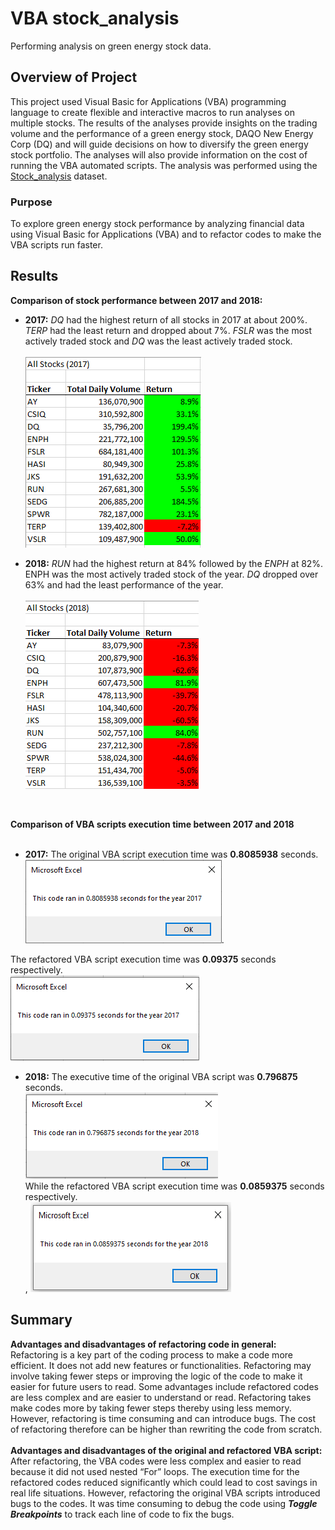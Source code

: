 # VBA stock_analysis
Performing analysis on green energy stock data.

## Overview of Project
This project used Visual Basic for Applications (VBA) programming language to create flexible and interactive macros to run analyses on multiple stocks. The results of the analyses provide insights on the trading volume and the performance of a green energy stock, DAQO New Energy Corp (DQ) and will guide decisions on how to diversify the green energy stock portfolio. The analyses will also provide information on the cost of running the VBA automated scripts. The analysis was performed using the [Stock_analysis](https://github.com/aobasuyi/stock_analysis/blob/main/VBA_Challenge.xlsm) dataset.

### Purpose
To explore green energy stock performance by analyzing financial data using Visual Basic for Applications (VBA) and to refactor codes to make the VBA scripts run faster.

## Results

**Comparison of stock performance between 2017 and 2018:**<br />
- **2017:** *DQ* had the highest return of all stocks in 2017 at about 200%. *TERP* had the least return and dropped about 7%. *FSLR* was the most actively traded stock and *DQ* was the least actively traded stock.<br /><br /> *![VBA_Challenge 2017](Module%202_Resources/VBA_Challenge_All%20Stocks_2017.png)*<br />

- **2018:** *RUN* had the highest return at 84% followed by the *ENPH* at 82%. ENPH was the most actively traded stock of the year. *DQ* dropped over 63% and had the least performance of the year. <br /><br />![image](Module%202_Resources/VBA%20Challenge_All%20Stocks_2018.png)
<br />

**Comparison of VBA scripts execution time between 2017 and 2018** <br /><br />
- **2017:** The original VBA script execution time was **0.8085938** seconds. <br />
*![Original_2017](Module%202_Resources/VBA_Original_2017.png)*. <br /> 

The refactored VBA script execution time was **0.09375** seconds respectively. <br />
*![Refactored_2017](Module%202_Resources/VBA_Challenge_2017.png)* <br />

- **2018:** The executive time of the original VBA script was **0.796875** seconds.<br />
*![Original_2018](Module%202_Resources/VBA_Original_2018.png)*<br />
While the refactored VBA script execution time was **0.0859375** seconds respectively.
<br />, *![Refactored_2018](Module%202_Resources/VBA_Challenge_2018%20.png)*
 
## Summary
**Advantages and disadvantages of refactoring code in general:** <br />
Refactoring is a key part of the coding process to make a code more efficient. It does not add new features or functionalities. Refactoring may involve taking fewer steps or improving the logic of the code to make it easier for future users to read. Some advantages include refactored codes are less complex and are easier to understand or read.  Refactoring takes make codes more by taking fewer steps thereby using less memory. However, refactoring is time consuming and can introduce bugs. The cost of refactoring therefore can be higher than rewriting the code from scratch.<br /><br />
**Advantages and disadvantages of the original and refactored VBA script:**<br />
After refactoring, the VBA codes were less complex and easier to read because it did not used nested “For” loops. The execution time for the refactored codes reduced significantly which could lead to cost savings in real life situations. However, refactoring the original VBA scripts introduced bugs to the codes. It was time consuming to debug the code using ***Toggle Breakpoints*** to track each line of code to fix the bugs.
